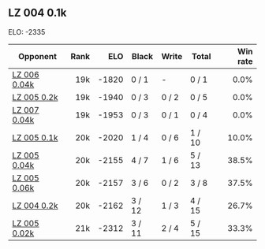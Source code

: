 ## LZ 004 0.1k ##

ELO: -2335

Opponent | Rank | ELO | Black | Write | Total | Win rate
---------|-----:|----:|-------|-------|-------|-------:
[LZ 006 0.04k](LZ%20006%200.04k.md) | 19k | -1820 | 0 / 1 | - | 0 / 1 | 0.0%
[LZ 005 0.2k](LZ%20005%200.2k.md) | 19k | -1940 | 0 / 3 | 0 / 2 | 0 / 5 | 0.0%
[LZ 007 0.04k](LZ%20007%200.04k.md) | 19k | -1953 | 0 / 3 | 0 / 1 | 0 / 4 | 0.0%
[LZ 005 0.1k](LZ%20005%200.1k.md) | 20k | -2020 | 1 / 4 | 0 / 6 | 1 / 10 | 10.0%
[LZ 005 0.04k](LZ%20005%200.04k.md) | 20k | -2155 | 4 / 7 | 1 / 6 | 5 / 13 | 38.5%
[LZ 005 0.06k](LZ%20005%200.06k.md) | 20k | -2157 | 3 / 6 | 0 / 2 | 3 / 8 | 37.5%
[LZ 004 0.2k](LZ%20004%200.2k.md) | 20k | -2162 | 3 / 12 | 1 / 3 | 4 / 15 | 26.7%
[LZ 005 0.02k](LZ%20005%200.02k.md) | 21k | -2312 | 3 / 11 | 2 / 4 | 5 / 15 | 33.3%
